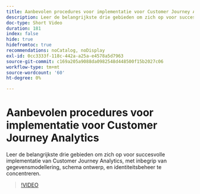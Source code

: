```yaml
---
title: Aanbevolen procedures voor implementatie voor Customer Journey Analytics
description: Leer de belangrijkste drie gebieden om zich op voor succesvolle implementatie van Customer Journey Analytics, met inbegrip van gegevensmodellering, schema ontwerp, en identiteitsbeheer te concentreren.
doc-type: Short Video
duration: 181
index: false
hide: true
hidefromtoc: true
recommendations: noCatalog, noDisplay
exl-id: 0cc3333f-118c-442a-a25a-e4578a5d7963
source-git-commit: c169a205a9088da0982548d448500f15b2027c06
workflow-type: tm+mt
source-wordcount: '60'
ht-degree: 0%

---
```


# Aanbevolen procedures voor implementatie voor Customer Journey Analytics

Leer de belangrijkste drie gebieden om zich op voor succesvolle implementatie van Customer Journey Analytics, met inbegrip van gegevensmodellering, schema ontwerp, en identiteitsbeheer te concentreren.

<!-- 62_S655_3442541_180_implementation-best-practices-for-customer-journey-analytics -->
>[!VIDEO](https://video.tv.adobe.com/v/3458337/?learn=on&enablevpops=true)
